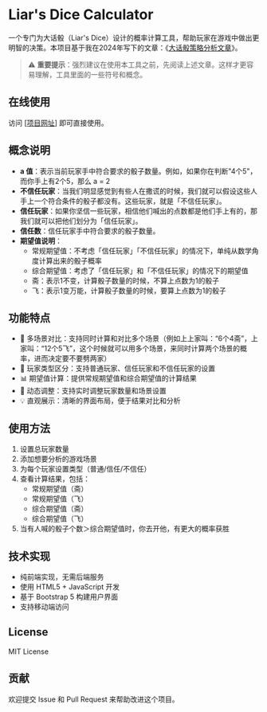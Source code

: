 # Liar's Dice Calculator

一个专门为大话骰（Liar's Dice）设计的概率计算工具，帮助玩家在游戏中做出更明智的决策。本项目基于我在2024年写下的文章：《[大话骰策略分析文章](https://www.zhihu.com/question/34550536/answer/3392830908)》。

> ⚠️ **重要提示**：强烈建议在使用本工具之前，先阅读上述文章。这样才更容易理解，工具里面的一些符号和概念。



## 在线使用

访问 [[项目网址](https://zainzeen.github.io/liarsdice-calculator/)] 即可直接使用。



## 概念说明

- **a 值**：表示当前玩家手中符合要求的骰子数量。例如，如果你在判断"4个5"，而你手上有2个5，那么 a = 2
- **不信任玩家**：当我们明显感觉到有些人在撒谎的时候，我们就可以假设这些人手上一个符合条件的骰子都没有。这些玩家，就是「不信任玩家」。
- **信任玩家**：如果你坚信一些玩家，相信他们喊出的点数都是他们手上有的，那我们就可以把他们划分为「信任玩家」。
- **信任数**：信任玩家手中符合要求的骰子数量。
- **期望值说明**：
  - 常规期望值：不考虑「信任玩家」「不信任玩家」的情况下，单纯从数学角度计算出来的骰子概率
  - 综合期望值：考虑了「信任玩家」和「不信任玩家」的情况下的期望值
  - 斋：表示1不变，计算骰子数量的时候，不算上点数为1的骰子
  - 飞：表示1变万能，计算骰子数量的时候，要算上点数为1的骰子



## 功能特点

- 🎲 多场景对比：支持同时计算和对比多个场景（例如上上家叫：“6个4斋”，上家叫：“12个5飞”，这个时候就可以用多个场景，来同时计算两个场景的概率，进而决定要不要劈两家）
- 👥 玩家类型区分：支持普通玩家、信任玩家和不信任玩家的设置
- 📊 期望值计算：提供常规期望值和综合期望值的计算结果
- 🔄 动态调整：支持实时调整玩家数量和场景设置
- 💡 直观展示：清晰的界面布局，便于结果对比和分析



## 使用方法

1. 设置总玩家数量
2. 添加想要分析的游戏场景
3. 为每个玩家设置类型（普通/信任/不信任）
4. 查看计算结果，包括：
   - 常规期望值（斋）
   - 常规期望值（飞）
   - 综合期望值（斋）
   - 综合期望值（飞）
5. 当有人喊的骰子个数＞综合期望值时，你去开他，有更大的概率获胜



## 技术实现

- 纯前端实现，无需后端服务
- 使用 HTML5 + JavaScript 开发
- 基于 Bootstrap 5 构建用户界面
- 支持移动端访问

## License

MIT License

## 贡献

欢迎提交 Issue 和 Pull Request 来帮助改进这个项目。
